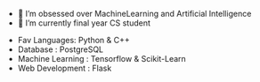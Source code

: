 - 👀 I’m obsessed over MachineLearning and Artificial Intelligence
- 🌱 I’m currently final year CS student
<ul>
  <li>Fav Languages: Python & C++</li>
  <li>Database : PostgreSQL</li>
  <li>Machine Learning : Tensorflow & Scikit-Learn</li>
  <li>Web Development : Flask</li>
</ul>
